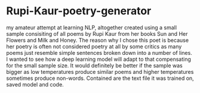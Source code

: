 # Rupi-Kaur-poetry-generator
my amateur attempt at learning NLP, altogether created using a small sample consisiting of all poems by Rupi Kaur 
from her books Sun and Her Flowers and Milk and Honey. The reason why I chose this poet is because her poetry is often 
not considered poetry at all by some critics as many poems just resemble simple sentences broken down into a number of lines.
I wanted to see how a deep learning model will adapt to that compensating for the small sample size.
It would definitely be better if the sample was bigger as low temperatures produce similar poems and higher temperatures 
sometimes produce non-words. Contained are the text file it was trained on, saved model and code. 
